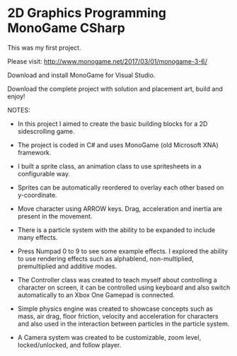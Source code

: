 # 2D Graphics Programming MonoGame CSharp

This was my first project.

Please visit: http://www.monogame.net/2017/03/01/monogame-3-6/

Download and install MonoGame for Visual Studio.

Download the complete project with solution and placement art, build and enjoy!


NOTES:

- In this project I aimed to create the basic building blocks for a 2D sidescrolling game.

- The project is coded in C# and uses MonoGame (old Microsoft XNA) framework.

- I built a sprite class, an animation class to use spritesheets in a configurable way.

- Sprites can be automatically reordered to overlay each other based on y-coordinate.

- Move character using ARROW keys. Drag, acceleration and inertia are present in the movement.

- There is a particle system with the ability to be expanded to include many effects.

- Press Numpad 0 to 9 to see some example effects. I explored the ability to use rendering effects such as alphablend, non-multiplied, premultiplied and additive modes.

- The Controller class was created to teach myself about controlling a character on screen, it can be controlled using keyboard and also switch automatically to an Xbox One Gamepad is connected.

- Simple physics engine was created to showcase concepts such as mass, air drag, floor friction, velocity and acceleration for characters and also used in the interaction between particles in the particle system.

- A Camera system was created to be customizable, zoom level, locked/unlocked, and follow player.
